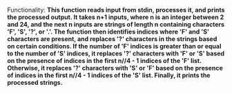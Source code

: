 Functionality: **This function reads input from stdin, processes it, and prints the processed output. It takes n+1 inputs, where n is an integer between 2 and 24, and the next n inputs are strings of length n containing characters 'F', 'S', '?', or '.'. The function then identifies indices where 'F' and 'S' characters are present, and replaces '?' characters in the strings based on certain conditions. If the number of 'F' indices is greater than or equal to the number of 'S' indices, it replaces '?' characters with 'F' or 'S' based on the presence of indices in the first n//4 - 1 indices of the 'F' list. Otherwise, it replaces '?' characters with 'S' or 'F' based on the presence of indices in the first n//4 - 1 indices of the 'S' list. Finally, it prints the processed strings.**